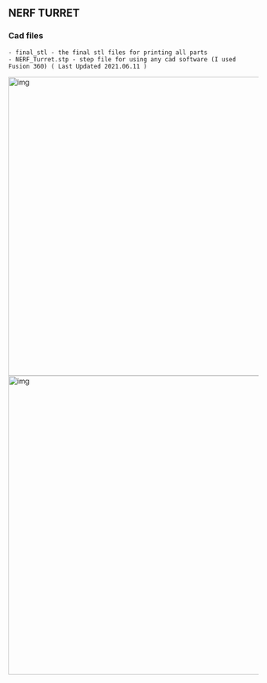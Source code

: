## **NERF TURRET**
### Cad files
	- final_stl - the final stl files for printing all parts 
	- NERF_Turret.stp - step file for using any cad software (I used Fusion 360) ( Last Updated 2021.06.11 )



<img src="https://raw.githubusercontent.com/barak-t/nerf_turret/main/img/NERF_Turret_explode.gif" alt="img" width="600"/>
<img src="https://github.com/barak-t/nerf_turret/blob/main/img/NERF_Turret_travel_and_build.gif?raw=true" alt="img" width="600"/>
